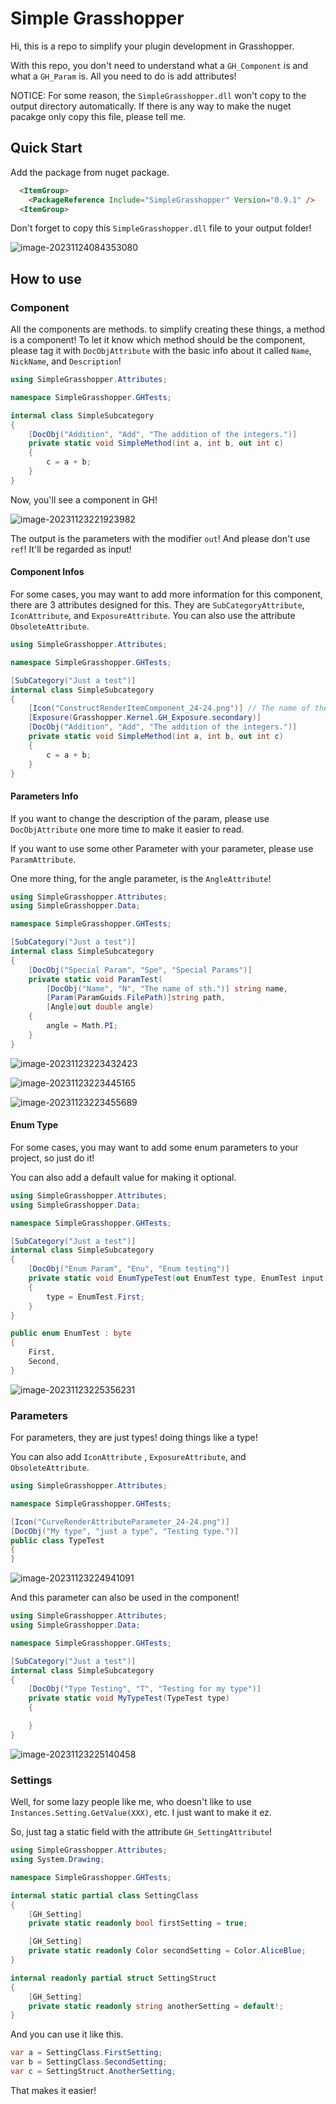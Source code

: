 # Simple Grasshopper

Hi, this is a repo to simplify your plugin development in Grasshopper.

With this repo, you don't need to understand what a `GH_Component` is and what a `GH_Param` is. All you need to do is add attributes!

NOTICE: For some reason, the `SimpleGrasshopper.dll` won't copy to the output directory automatically. If there is any way to make the nuget pacakge only copy this file, please tell me.

## Quick Start

Add the package from nuget package.

```html
  <ItemGroup>
    <PackageReference Include="SimpleGrasshopper" Version="0.9.1" />
  <ItemGroup>
```

Don't forget to copy this `SimpleGrasshopper.dll` file to your output folder!

![image-20231124084353080](assets/image-20231124084353080.png)

## How to use

### Component

All the components are methods. to simplify creating these things, a method is a component! To let it know which method should be the component, please tag it with `DocObjAttribute` with the basic info about it called `Name`, `NickName`, and `Description`!

``` c#
using SimpleGrasshopper.Attributes;

namespace SimpleGrasshopper.GHTests;

internal class SimpleSubcategory
{
    [DocObj("Addition", "Add", "The addition of the integers.")]
    private static void SimpleMethod(int a, int b, out int c)
    {
        c = a + b;
    }
}
```

Now, you'll see a component in GH!

![image-20231123221923982](assets/image-20231123221923982.png)

The output is the parameters with the modifier `out`! And please don't use `ref`! It'll be regarded as input!

#### Component Infos

For some cases, you may want to add more information for this component, there are 3 attributes designed for this. They are `SubCategoryAttribute`, `IconAttribute`, and `ExposureAttribute`. You can also use the attribute `ObsoleteAttribute`.

``` c#
using SimpleGrasshopper.Attributes;

namespace SimpleGrasshopper.GHTests;

[SubCategory("Just a test")]
internal class SimpleSubcategory
{
    [Icon("ConstructRenderItemComponent_24-24.png")] // The name of the png that is embedded in your dll.
    [Exposure(Grasshopper.Kernel.GH_Exposure.secondary)]
    [DocObj("Addition", "Add", "The addition of the integers.")]
    private static void SimpleMethod(int a, int b, out int c)
    {
        c = a + b;
    }
}
```

#### Parameters Info

If you want to change the description of the param, please use `DocObjAttribute` one more time to make it easier to read.

If you want to use some other Parameter with your parameter, please use `ParamAttribute`.

One more thing, for the angle parameter, is the `AngleAttribute`!

```c#
using SimpleGrasshopper.Attributes;
using SimpleGrasshopper.Data;

namespace SimpleGrasshopper.GHTests;

[SubCategory("Just a test")]
internal class SimpleSubcategory
{
    [DocObj("Special Param", "Spe", "Special Params")]
    private static void ParamTest(
        [DocObj("Name", "N", "The name of sth.")] string name, 
        [Param(ParamGuids.FilePath)]string path,
        [Angle]out double angle)
    {
        angle = Math.PI;
    }
}
```

![image-20231123223432423](assets/image-20231123223432423.png)

![image-20231123223445165](assets/image-20231123223445165.png)

![image-20231123223455689](assets/image-20231123223455689.png)

#### Enum Type

For some cases, you may want to add some enum parameters to your project, so just do it!

You can also add a default value for making it optional.

``` c#
using SimpleGrasshopper.Attributes;
using SimpleGrasshopper.Data;

namespace SimpleGrasshopper.GHTests;

[SubCategory("Just a test")]
internal class SimpleSubcategory
{
    [DocObj("Enum Param", "Enu", "Enum testing")]
    private static void EnumTypeTest(out EnumTest type, EnumTest input = EnumTest.First)
    {
        type = EnumTest.First;
    }
}

public enum EnumTest : byte
{
    First,
    Second,
}

```



![image-20231123225356231](assets/image-20231123225356231.png)

### Parameters

For parameters, they are just types! doing things like a type!

You can also add `IconAttribute` , `ExposureAttribute`, and  `ObsoleteAttribute`.

``` c#
using SimpleGrasshopper.Attributes;

namespace SimpleGrasshopper.GHTests;

[Icon("CurveRenderAttributeParameter_24-24.png")]
[DocObj("My type", "just a type", "Testing type.")]
public class TypeTest
{
}

```

![image-20231123224941091](assets/image-20231123224941091.png)

And this parameter can also be used in the component!

```c#
using SimpleGrasshopper.Attributes;
using SimpleGrasshopper.Data;

namespace SimpleGrasshopper.GHTests;

[SubCategory("Just a test")]
internal class SimpleSubcategory
{
    [DocObj("Type Testing", "T", "Testing for my type")]
    private static void MyTypeTest(TypeTest type)
    {

    }
}

```

![image-20231123225140458](assets/image-20231123225140458.png)

### Settings

Well, for some lazy people like me, who doesn't like to use `Instances.Setting.GetValue(XXX)`, etc. I just want to make it ez.

So, just tag a static field with the attribute `GH_SettingAttribute`!

``` c#
using SimpleGrasshopper.Attributes;
using System.Drawing;

namespace SimpleGrasshopper.GHTests;

internal static partial class SettingClass
{
    [GH_Setting]
    private static readonly bool firstSetting = true;

    [GH_Setting]
    private static readonly Color secondSetting = Color.AliceBlue;
}

internal readonly partial struct SettingStruct
{
    [GH_Setting]
    private static readonly string anotherSetting = default!;
}
```

And you can use it like this.

```c#
var a = SettingClass.FirstSetting;
var b = SettingClass.SecondSetting;
var c = SettingStruct.AnotherSetting;
```

That makes it easier!
